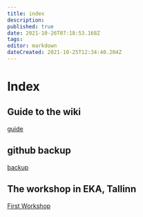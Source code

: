 ```yaml
---
title: index
description: 
published: true
date: 2021-10-26T07:18:53.168Z
tags: 
editor: markdown
dateCreated: 2021-10-25T12:34:40.204Z
---
```


# Index

## Guide to the wiki
[guide](/en/guide)

## github backup
[backup](https://github.com/RandomLab/wiki.ourwriting.tools.backup)

## The workshop in EKA, Tallinn
[First Workshop](/en/WORKSHOP/EKA-workshop/home)